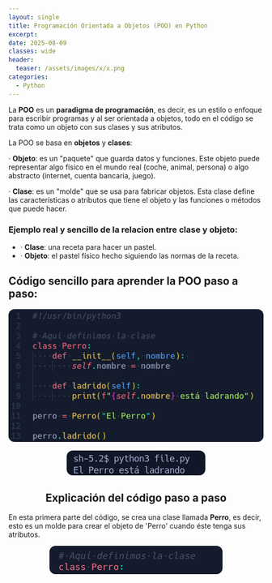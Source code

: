```yaml
---
layout: single
title: Programación Orientada a Objetos (POO) en Python
excerpt: 
date: 2025-08-09
classes: wide
header:
  teaser: /assets/images/x/x.png
categories:
  - Python
---
```


La **POO** es un **paradigma de programación**, es decir, es un estilo o enfoque para escribir programas y al ser orientada a objetos, todo en el código se trata como un objeto con sus clases y sus atributos. 

La POO se basa en **objetos** y **clases**:

· **Objeto**: es un "paquete" que guarda datos y funciones. Este objeto puede representar algo físico en el mundo real (coche, animal, persona) o algo abstracto (internet, cuenta bancaria, juego).

· **Clase**: es un "molde" que se usa para fabricar objetos. Esta clase define las características o atributos que tiene el objeto y las funciones o métodos que puede hacer.

### Ejemplo real y sencillo de la relacion entre clase y objeto: 

- · **Clase**: una receta para hacer un pastel.
- · **Objeto**: el pastel físico hecho siguiendo las normas de la receta.

## Código sencillo para aprender la POO paso a paso:

<p align="center">
  <img src="/assets/images/python/38.png" style="border-radius: 12px;">
</p>


<p align="center">
  <img src="/assets/images/python/39.png" style="border-radius: 12px;">
</p>


<h2 align="center"><strong>Explicación del código paso a paso </strong></h2>

En esta primera parte del código, se crea una clase llamada **Perro**, es decir, esto es un molde para crear el objeto de 'Perro' cuando éste tenga sus atributos.

<p align="center">
  <img src="/assets/images/python/40.png" style="border-radius: 12px;">
</p>


